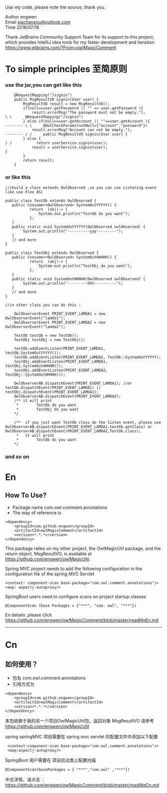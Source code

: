 Use my code, please note the source, thank you. 
           
 Author engwen            
 Email xiachanzou@outlook.com            
 Time 2018/07/16
 
Thank JetBrains Community Support Team for its support to this project, which provides IntelliJ idea tools 
for my faster development and iteration. <url>https://www.jetbrains.com/?From=owlMagicComment

#  To simple principles   至简原则

### use the jar,you can get like this
    
        @RequestMapping("/signin")
        public MsgResultVO signin(User user) {
            MsgResultVO result = new MsgResultVO();
            if(null==user.getPassword || "" == user.getPassword ){
                result.errorMsg("The password must not be empty.");                \ \      @RequestMapping("/signin")
            } else if(null==user.getAccount || ""==user.getAccount ){      -------- \ \     @OwlCheckParams(notNull={"account","password"})
                result.errorMsg("Account can not be empty.");              -------- / /     public MsgResultVO signin(User user) {
            } else {                                                               / /           return userService.signin(user);
                result = userService.signin(user);                                          }
            }
            return result;
        }
        
  ### or like this
   
    //(build a class extends OwlObserved ,so you can use Listening event like use Flex AS)
    
    public class TestOb extends OwlObserved {
       public Consumer<OwlObserved> SystemOutYYYYY() {
               return  (obj)-> {
                   System.out.println("TestOb do you want");
               };
       }
       public static void SystemOutYYYYY(OwlObserved owlObserved) {
            System.out.println("----------yyy---------");
       }
       // and more       
    }
    
    public class TestObj extends OwlObserved {
       public Consumer<OwlObserved> SystemOutHHHHH() {
               return  (obj)-> {
                   System.out.println("TestObj do you want");
               };
       }
       public static void SystemOutHHHHH(OwlObserved owlObserved) {
            System.out.println("---------hhh----------");
       }
       // and more
    }
    
    //in other class you can do this :
    
        OwlObserverEvent PRINT_EVENT_LAMDA1 = new OwlObserverEvent("lamda1");
        OwlObserverEvent PRINT_EVENT_LAMDA2 = new OwlObserverEvent("lamda2");
        
        TestOb testOb = new TestOb();
        TestObj testObj = new TestObj();
        
        testOb.addEventListen(PRINT_EVENT_LAMDA1, testOb.SystemOutYYYYY());
        testOb.addEventListen(PRINT_EVENT_LAMDA2, TestOb::SystemOutYYYYY);
        testObj.addEventListen(PRINT_EVENT_LAMDA1, testObj.SystemOutHHHHH());
        testObj.addEventListen(PRINT_EVENT_LAMDA2, TestObj::SystemOutHHHHH());
        
        OwlObserverAB.dispatchEvent(PRINT_EVENT_LAMDA1); //or testOb.dispatchEvent(PRINT_EVENT_LAMDA1) || testObj.dispatchEvent(PRINT_EVENT_LAMDA1);
        OwlObserverAB.dispatchEvent(PRINT_EVENT_LAMDA2);
        /** it will print
         *        TestOb do you want
         *        TestObj do you want
        */
        
        /**  if you just want TestOb class do the listen event, please use OwlObserverAB.dispatchEvent(PRINT_EVENT_LAMDA1,testOb.getClass) or OwlObserverAB.dispatchEvent(PRINT_EVENT_LAMDA2,TestOb.class);
         *   it will print
         *        TestOb do you want
        */        
        

   
###  and so on

#  En

##  How To Use?

* Package name
com.owl.comment.annotations
* The way of reference is

```
<dependency>
    <groupId>com.github.engwen</groupId>
    <artifactId>owlMagicComment</artifactId>
    <version>*.*.*</version>
</dependency>
```

This package relies on my other project, the OwlMagicUtil package, and the return object, MsgResultVO, is available at https://github.com/engwen/owlMagicUtil.

Spring MVC project needs to add the following configuration in the configuration file of the spring MVC Servlet

    <context: component-scan base-package="com.owl.comment.annotations"/>
    <aop: aspectj-autoproxy/>

SpringBoot users need to configure scans on project startup classes

    @ComponentScan (base Packages = {"***", "com. owl", "***"})

En details ,please click <url>https://github.com/engwen/owlMagicComment/blob/master/readMeEn.md

-----
#  Cn

## 如何使用？
#### 

* 包名
com.owl.comment.annotations
* 引用方式为
```
<dependency>
    <groupId>com.github.engwen</groupId>
    <artifactId>owlMagicComment</artifactId>
    <version>*.*.*</version>
</dependency>
```

本包依赖于我的另一个项目OwlMagicUtil包，返回对象 MsgResultVO 请参考 https://github.com/engwen/owlMagicUtil

spring springMVC 项目需要在  spring mvc servlet 的配置文件中添加以下配置

     <context:component-scan base-package="com.owl.comment.annotations"/>
     <aop:aspectj-autoproxy/>
    
 SpringBoot 用户需要在 项目启动类上配置扫描
 
    @ComponentScan(basePackages = { "***","com.owl" ,"***"})




中文详情，请点击 ：<url>https://github.com/engwen/owlMagicComment/blob/master/readMeCn.md
